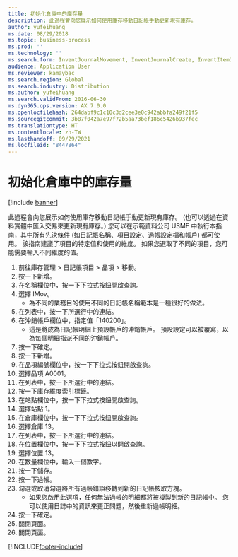 ```yaml
---
title: 初始化倉庫中的庫存量
description: 此過程會向您展示如何使用庫存移動日記帳手動更新現有庫存。
author: yufeihuang
ms.date: 08/29/2018
ms.topic: business-process
ms.prod: ''
ms.technology: ''
ms.search.form: InventJournalMovement, InventJournalCreate, InventItemIdLookupSimple, InventLocationIdLookup, WMSLocationIdLookup
audience: Application User
ms.reviewer: kamaybac
ms.search.region: Global
ms.search.industry: Distribution
ms.author: yufeihuang
ms.search.validFrom: 2016-06-30
ms.dyn365.ops.version: AX 7.0.0
ms.openlocfilehash: 264dabf9c1c10c3d2cee3e0c942abbfa249f21f5
ms.sourcegitcommit: 3b87f042a7e97f72b5aa73bef186c5426b937fec
ms.translationtype: HT
ms.contentlocale: zh-TW
ms.lasthandoff: 09/29/2021
ms.locfileid: "8447864"
---
```

# <a name="initialize-stock-levels-in-the-warehouse"></a>初始化倉庫中的庫存量

[!include [banner](../../includes/banner.md)]

此過程會向您展示如何使用庫存移動日記帳手動更新現有庫存。 (也可以透過在資料實體中匯入交易來更新現有庫存。) 您可以在示範資料公司 USMF 中執行本指南，其中所有先決條件 (如日記帳名稱、項目設定、過帳設定檔和帳戶) 都可使用。 該指南建議了項目的特定值和使用的維度。 如果您選取了不同的項目，您可能需要輸入不同維度的值。

1. 前往庫存管理 > 日記帳項目 > 品項 > 移動。
2. 按一下新增。
3. 在名稱欄位中，按一下下拉式按鈕開啟查詢。
4. 選擇 IMov。
    * 為不同的業務目的使用不同的日記帳名稱範本是一種很好的做法。  
5. 在列表中，按一下所選行中的連結。
6. 在沖銷帳戶欄位中，指定值「140200」。
    * 這是將成為日記帳明細上預設帳戶的沖銷帳戶。 預設設定可以被覆寫，以為每個明細指派不同的沖銷帳戶。  
7. 按一下確定。
8. 按一下新增。
9. 在品項編號欄位中，按一下下拉式按鈕開啟查詢。
10. 選擇品項 A0001。
11. 在列表中，按一下所選行中的連結。
12. 按一下庫存維度索引標籤。
13. 在站點欄位中，按一下下拉式按鈕開啟查詢。
14. 選擇站點 1。
15. 在倉庫欄位中，按一下下拉式按鈕開啟查詢。
16. 選擇倉庫 13。
17. 在列表中，按一下所選行中的連結。
18. 在位置欄位中，按一下下拉式按鈕以開啟查詢。
19. 選擇位置 13。
20. 在數量欄位中，輸入一個數字。
21. 按一下儲存。
22. 按一下過帳。
23. 勾選或取消勾選將所有過帳錯誤移轉到新的日記帳核取方塊。
    * 如果您啟用此選項，任何無法過帳的明細都將被複製到新的日記帳中。 您可以使用日誌中的資訊來更正問題，然後重新過帳明細。  
24. 按一下確定。
25. 關閉頁面。
26. 關閉頁面。



[!INCLUDE[footer-include](../../../includes/footer-banner.md)]